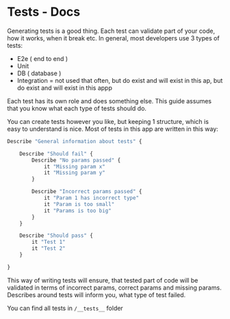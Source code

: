 # Tests - Docs

Generating tests is a good thing. Each test can validate part of your code, how it works, when it break etc. In general, most developers use 3 types of tests:
- E2e ( end to end )
- Unit
- DB ( database )
- Integration = not used that often, but do exist and will exist in this ap, but do exist and will exist in this appp

Each test has its own role and does something else. This guide assumes that you know what each type of tests should do.

You can create tests however you like, but keeping 1 structure, which is easy to understand is nice. Most of tests in this app are written in this way:

```ts
Describe "General information about tests" {

    Describe "Should fail" {
        Describe "No params passed" {
            it "Missing param x"
            it "Missing param y"
        }

        Describe "Incorrect params passed" {
            it "Param 1 has incorrect type"
            it "Param is too small"
            it "Params is too big"
        }
    }

    Describe "Should pass" {
        it "Test 1"
        it "Test 2"
    }

}
```

This way of writing tests will ensure, that tested part of code will be validated in terms of incorrect params, correct params and missing params. Describes around tests will inform you, what type of test failed.

You can find all tests in `/__tests__` folder